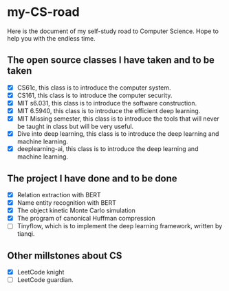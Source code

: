 # my-CS-road

Here is the document of my self-study road to Computer Science.
Hope to help you with the endless time.

## The open source classes I have taken and to be taken

- [x] CS61c, this class is to introduce the computer system.
- [x] CS161, this class is to introduce the computer security.
- [x] MIT s6.031, this class is to introduce the software construction.
- [x] MIT 6.5940, this class is to introduce the efficient deep learning.
- [x] MIT Missing semester, this class is to introduce the tools that will never be taught in class but will be very useful.
- [x] Dive into deep learning, this class is to introduce the deep learning and machine learning.
- [x] deeplearning-ai, this class is to introduce the deep learning and machine learning.

## The project I have done and to be done

- [x] Relation extraction with BERT
- [x] Name entity recognition with BERT
- [x] The object kinetic Monte Carlo simulation
- [x] The program of canonical Huffman compression
- [ ] Tinyflow, which is to implement the deep learning framework, written by tianqi.

## Other millstones about CS

- [x] LeetCode knight
- [ ] LeetCode guardian.
